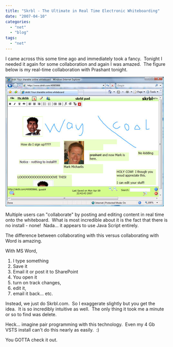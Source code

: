 ```yaml
---
title: "Skrbl - The Ultimate in Real Time Electronic Whiteboarding"
date: "2007-04-10"
categories: 
  - "net"
  - "blog"
tags: 
  - "net"
---
```


I came across this some time ago and immediately took a fancy.  Tonight I needed it again for some collaboration and again I was amazed.  The figure below is my real-time collaboration with Prashant tonight.

![](images/skrbl.jpg)

Multiple users can "collaborate" by posting and editing content in real time onto the whiteboard.  What is most incredible about it is the fact that there is no install - none!  Nada... it appears to use Java Script entirely.

The difference between collaborating with this versus collaborating with Word is amazing.

With MS Word,

1. I type something
2. Save it
3. Email it or post it to SharePoint
4. You open it
5. turn on track changes,
6. edit it,
7. email it back... etc.

Instead, we just do Skrbl.com.  So I exaggerate slightly but you get the idea.  It is so incredibly intuitive as well.  The only thing it took me a minute or so to find was delete.

Heck... imagine pair programming with this technology.  Even my 4 Gb VSTS install can't do this nearly as easily.  :)

You GOTTA check it out.
